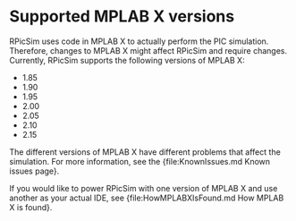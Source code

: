 # Supported MPLAB X versions

RPicSim uses code in MPLAB X to actually perform the PIC simulation.  Therefore, changes to MPLAB X might affect RPicSim and require changes.  Currently, RPicSim supports the following versions of MPLAB X:

- 1.85
- 1.90
- 1.95
- 2.00
- 2.05
- 2.10
- 2.15

The different versions of MPLAB X have different problems that affect the simulation.  For more information, see the {file:KnownIssues.md Known issues page}.

If you would like to power RPicSim with one version of MPLAB X and use another as your actual IDE, see {file:HowMPLABXIsFound.md How MPLAB X is found}.